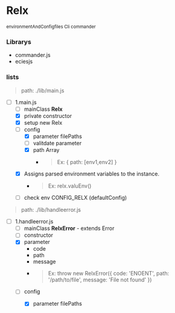 # **Relx**
<sub> 
environmentAndConfigfiles Cli commander
</sub>

### Librarys
- commander.js
- eciesjs

### lists
>path: ./lib/main.js
- [ ] 1.main.js
   - [ ] mainClass **Relx**
    - [x] private constructor 
    - [x] setup new Relx
     - [ ] config
       - [x] parameter filePaths
       - [ ] valitdate parameter
       - [x] path Array
            - >Ex: { path: [env1,env2] }
    - [x] Assigns parsed environment variables to the instance.
        - >Ex: relx.valuEnv()
    - [ ] check env CONFIG_RELX (defaultConfig)
>path: ./lib/handleerror.js
- [ ] 1.handleerror.js
   - [ ] mainClass **RelxError**
         - extends Error
    - [ ] constructor
    - [x] parameter
         - code
         - path
         - message
         - >Ex: throw new RelxError({ code: 'ENOENT', path: '/path/to/file', message: 'File not found' })
     - [ ] config
       - [x] parameter filePaths



<!---
Saksorn21/Saksorn21 is a ✨ special ✨ repository because its `README.md` (this file) appears on your GitHub profile.
You can click the Preview link to take a look at your changes.
--->
